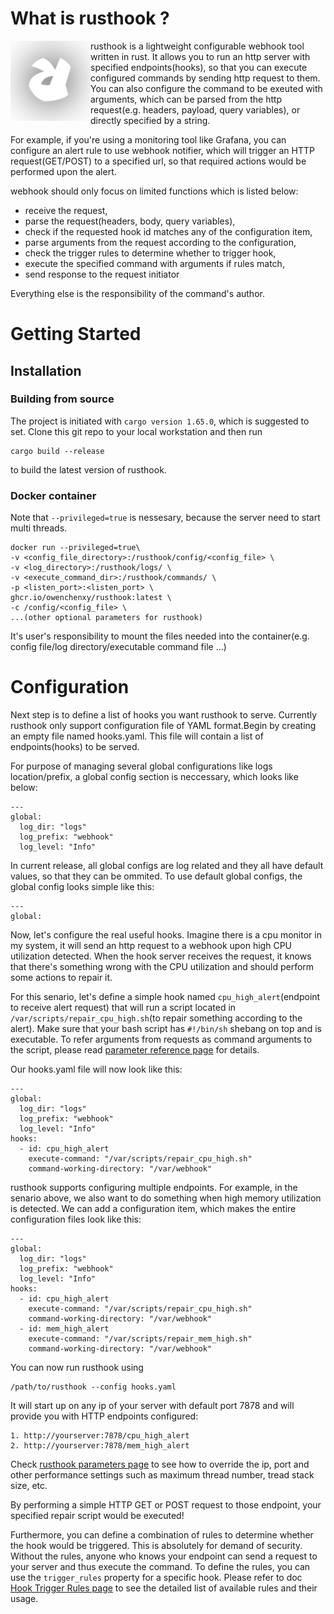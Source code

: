 # What is rusthook ?

<img src="docs/logo.png" alt="Rusthook" align="left" />

rusthook is a lightweight configurable webhook tool written in rust. It allows you to run an http server with specified endpoints(hooks), so that you can execute configured commands by sending http request to them. You can also configure the command to be exeuted with arguments, which can be parsed from the http request(e.g. headers, payload, query variables), or directly specified by a string.

For example, if you're using a monitoring tool like Grafana, you can configure an alert rule to use webhook notifier, which will trigger an HTTP request(GET/POST) to a specified url, so that required actions would be performed upon the alert.

webhook should only focus on limited functions which is listed below:

+ receive the request,
+ parse the request(headers, body, query variables),
+ check if the requested hook id matches any of the configuration item,
+ parse arguments from the request according to the configuration,
+ check the trigger rules to determine whether to trigger hook,
+ execute the specified command with arguments if rules match,
+ send response to the request initiator
  
Everything else is the responsibility of the command's author.

# Getting Started
## Installation
### Building from source
The project is initiated with `cargo version 1.65.0`, which is suggested to set. Clone this git repo to your local workstation and then run
```
cargo build --release
```
to build the latest version of rusthook.

### Docker container
Note that `--privileged=true` is nessesary, because the server need to start multi threads.
```
docker run --privileged=true\
-v <config_file_directory>:/rusthook/config/<config_file> \
-v <log_directory>:/rusthook/logs/ \
-v <execute_command_dir>:/rusthook/commands/ \
-p <listen_port>:<listen_port> \
ghcr.io/owenchenxy/rusthook:latest \
-c /config/<config_file> \
...(other optional parameters for rusthook)
```
It's user's responsibility to mount the files needed into the container(e.g. config file/log directory/executable command file ...)

# Configuration
Next step is to define a list of hooks you want rusthook to serve. Currently rusthook only support configuration file of YAML format.Begin by creating an empty file named hooks.yaml. This file will contain a list of endpoints(hooks) to be served.

For purpose of managing several global configurations like logs location/prefix, a global config section is neccessary, which looks like below:
```
---
global:
  log_dir: "logs" 
  log_prefix: "webhook"
  log_level: "Info"
```
In current release, all global configs are log related and they all have default values, so that they can be ommited. To use default global configs, the global config looks simple like this:
```
---
global:
```

Now, let's configure the real useful hooks. Imagine there is a cpu monitor in my system, it will send an http request to a webhook upon high CPU utilization detected. When the hook server receives the request, it knows that there's something wrong with the CPU utilization and should perform some actions to repair it. 

For this senario, let's define a simple hook named `cpu_high_alert`(endpoint to receive alert request) that will run a script located in `/var/scripts/repair_cpu_high.sh`(to repair something according to the alert). Make sure that your bash script has `#!/bin/sh` shebang on top and is executable. To refer arguments from requests as command arguments to the script, please read [parameter reference page](docs/Referencing-Request-Values-As-Parameter.md) for details.

Our hooks.yaml file will now look like this:
```
---
global:
  log_dir: "logs" 
  log_prefix: "webhook"
  log_level: "Info"
hooks:
  - id: cpu_high_alert
    execute-command: "/var/scripts/repair_cpu_high.sh"
    command-working-directory: "/var/webhook"
```

rusthook supports configuring multiple endpoints. For example, in the senario above, we also want to do something when high memory utilization is detected. We can add a configuration item, which makes the entire configuration files look like this:
```
---
global:
  log_dir: "logs" 
  log_prefix: "webhook"
  log_level: "Info"
hooks:
  - id: cpu_high_alert
    execute-command: "/var/scripts/repair_cpu_high.sh"
    command-working-directory: "/var/webhook"
  - id: mem_high_alert
    execute-command: "/var/scripts/repair_mem_high.sh"
    command-working-directory: "/var/webhook"
```

You can now run rusthook using
```
/path/to/rusthook --config hooks.yaml
```
It will start up on any ip of your server with default port 7878 and will provide you with HTTP endpoints configured:
```
1. http://yourserver:7878/cpu_high_alert
2. http://yourserver:7878/mem_high_alert
```

Check [rusthook parameters page](docs/Rusthook-Parameters.md) to see how to override the ip, port and other performance settings such as maximum thread number, tread stack size, etc.

By performing a simple HTTP GET or POST request to those endpoint, your specified repair script would be executed!

Furthermore, you can define a combination of rules to determine whether the hook would be triggered. This is absolutely for demand of security. Without the rules, anyone who knows your endpoint can send a request to your server and thus execute the command. To define the rules, you can use the `trigger_rules` property for a specific hook. Please refer to doc [Hook Trigger Rules page](docs/Hook-Trigger-Rules.md) to see the detailed list of available rules and their usage.
